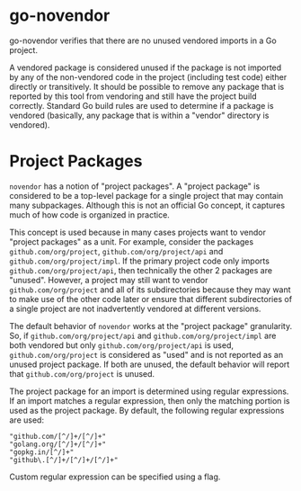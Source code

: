 go-novendor
===========

go-novendor verifies that there are no unused vendored imports in a Go project.

A vendored package is considered unused if the package is not imported by any of the non-vendored code in the project
(including test code) either directly or transitively. It should be possible to remove any package that is reported by
this tool from vendoring and still have the project build correctly. Standard Go build rules are used to determine if a
package is vendored (basically, any package that is within a "vendor" directory is vendored).

Project Packages
================
`novendor` has a notion of "project packages". A "project package" is considered to be a top-level package for a single
project that may contain many subpackages. Although this is not an official Go concept, it captures much of how code is
organized in practice.

This concept is used because in many cases projects want to vendor "project packages" as a unit. For example, consider
the packages `github.com/org/project`, `github.com/org/project/api` and `github.com/org/project/impl`. If the primary
project code only imports `github.com/org/project/api`, then technically the other 2 packages are "unused". However, a
project may still want to vendor `github.com/org/project` and all of its subdirectories because they may want to make
use of the other code later or ensure that different subdirectories of a single project are not inadvertently vendored
at different versions.

The default behavior of `novendor` works at the "project package" granularity. So, if `github.com/org/project/api` and
`github.com/org/project/impl` are both vendored but only `github.com/org/project/api` is used, `github.com/org/project`
is considered as "used" and is not reported as an unused project package. If both are unused, the default behavior will
report that `github.com/org/project` is unused.

The project package for an import is determined using regular expressions. If an import matches a regular expression,
then only the matching portion is used as the project package. By default, the following regular expressions are used:

```
"github.com/[^/]+/[^/]+"
"golang.org/[^/]+/[^/]+"
"gopkg.in/[^/]+"
"github\.[^/]+/[^/]+/[^/]+"
```

Custom regular expression can be specified using a flag.
